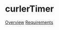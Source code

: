 # curlerTimer

<a href="https://github.com/sKr0d/curlerTimer/wiki/Overview">Overview</a>
<a href="https://github.com/sKr0d/curlerTimer/wiki/Requirements">Requirements</a>
